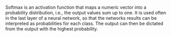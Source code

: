 Softmax is an activation function that maps a numeric vector into a probability distribution, i.e., the output values sum up to one. It is used often in the last layer of a neural network, so that the networks results can be interpreted as probabilities for each class. The output can then be dictated from the output with the highest probability.
